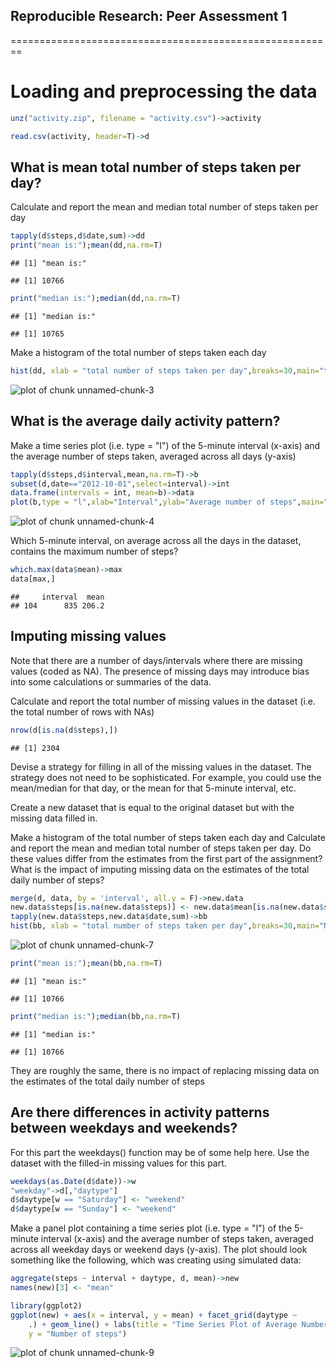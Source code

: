 ## Reproducible Research: Peer Assessment 1
========================================================
# Loading and preprocessing the data


```r
unz("activity.zip", filename = "activity.csv")->activity

read.csv(activity, header=T)->d
```
## What is mean total number of steps taken per day?
Calculate and report the mean and median total number of steps taken per day

```r
tapply(d$steps,d$date,sum)->dd
print("mean is:");mean(dd,na.rm=T)
```

```
## [1] "mean is:"
```

```
## [1] 10766
```

```r
print("median is:");median(dd,na.rm=T)
```

```
## [1] "median is:"
```

```
## [1] 10765
```

Make a histogram of the total number of steps taken each day

```r
hist(dd, xlab = "total number of steps taken per day",breaks=30,main="total number of steps taken each day",bg = "transparent")
```

![plot of chunk unnamed-chunk-3](figure/unnamed-chunk-3.png) 

## What is the average daily activity pattern?

Make a time series plot (i.e. type = "l") of the 5-minute interval (x-axis) and the average number of steps taken, averaged across all days (y-axis)


```r
tapply(d$steps,d$interval,mean,na.rm=T)->b
subset(d,date=="2012-10-01",select=interval)->int
data.frame(intervals = int, mean=b)->data
plot(b,type = "l",xlab="Interval",ylab="Average number of steps",main="Average steps per 5-minute interval")
```

![plot of chunk unnamed-chunk-4](figure/unnamed-chunk-4.png) 


Which 5-minute interval, on average across all the days in the dataset, contains the maximum number of steps?


```r
which.max(data$mean)->max
data[max,]
```

```
##     interval  mean
## 104      835 206.2
```


## Imputing missing values

Note that there are a number of days/intervals where there are missing values (coded as NA). The presence of missing days may introduce bias into some calculations or summaries of the data.

Calculate and report the total number of missing values in the dataset (i.e. the total number of rows with NAs)

```r
nrow(d[is.na(d$steps),])
```

```
## [1] 2304
```

Devise a strategy for filling in all of the missing values in the dataset. The strategy does not need to be sophisticated. For example, you could use the mean/median for that day, or the mean for that 5-minute interval, etc.

Create a new dataset that is equal to the original dataset but with the missing data filled in.

Make a histogram of the total number of steps taken each day and Calculate and report the mean and median total number of steps taken per day. Do these values differ from the estimates from the first part of the assignment? What is the impact of imputing missing data on the estimates of the total daily number of steps?


```r
merge(d, data, by = 'interval', all.y = F)->new.data
new.data$steps[is.na(new.data$steps)] <- new.data$mean[is.na(new.data$steps)]
tapply(new.data$steps,new.data$date,sum)->bb
hist(bb, xlab = "total number of steps taken per day",breaks=30,main="Number of steps per day (estimated missing data)")
```

![plot of chunk unnamed-chunk-7](figure/unnamed-chunk-7.png) 

```r
print("mean is:");mean(bb,na.rm=T)
```

```
## [1] "mean is:"
```

```
## [1] 10766
```

```r
print("median is:");median(bb,na.rm=T)
```

```
## [1] "median is:"
```

```
## [1] 10766
```
They are roughly the same,  there is no impact of replacing missing data on the estimates of the total daily number of steps

## Are there differences in activity patterns between weekdays and weekends?
For this part the weekdays() function may be of some help here. Use the dataset with the filled-in missing values for this part.


```r
weekdays(as.Date(d$date))->w
"weekday"->d[,"daytype"]
d$daytype[w == "Saturday"] <- "weekend"
d$daytype[w == "Sunday"] <- "weekend"
```

Make a panel plot containing a time series plot (i.e. type = "l") of the 5-minute interval (x-axis) and the average number of steps taken, averaged across all weekday days or weekend days (y-axis). The plot should look something like the following, which was creating using simulated data:

```r
aggregate(steps ~ interval + daytype, d, mean)->new
names(new)[3] <- "mean"

library(ggplot2)
ggplot(new) + aes(x = interval, y = mean) + facet_grid(daytype ~ 
    .) + geom_line() + labs(title = "Time Series Plot of Average Number of Steps Per Interval", 
    y = "Number of steps")
```

![plot of chunk unnamed-chunk-9](figure/unnamed-chunk-9.png) 
